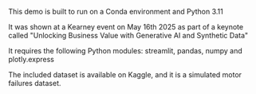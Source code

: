 This demo is built to run on a Conda environment and Python 3.11

It was shown at a Kearney event on May 16th 2025 as part of a keynote called "Unlocking Business Value with Generative AI and Synthetic Data"

It requires the following Python modules: streamlit, pandas, numpy and plotly.express

The included dataset is available on Kaggle, and it is a simulated motor failures dataset.
